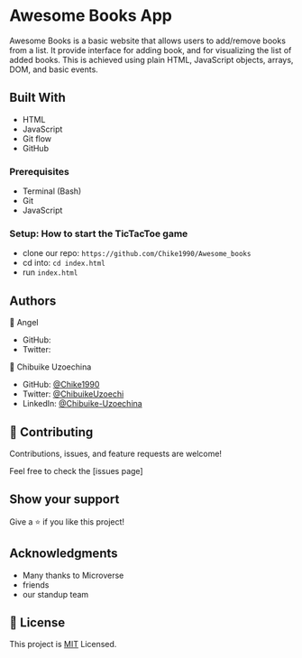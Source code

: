 # Awesome Books App

Awesome Books is a basic website that allows users to add/remove books from a list. It provide interface for adding book, and for visualizing the list of added books. This is achieved using plain HTML, JavaScript objects, arrays, DOM, and basic events.


## Built With

- HTML
- JavaScript
- Git flow
- GitHub

### Prerequisites

- Terminal (Bash)
- Git
- JavaScript

### Setup: How to start the TicTacToe game

- clone our repo: `https://github.com/Chike1990/Awesome_books`
- cd into: `cd index.html`
- run `index.html`
## Authors

👤 Angel 

- GitHub: [](https://github.com/)
- Twitter: [](https://twitter.com/)

👤 Chibuike Uzoechina

- GitHub: [@Chike1990](https://github.com/Chike1990)
- Twitter: [@ChibuikeUzoechi](https://twitter.com/ChibuikeUzoechi)
- LinkedIn: [@Chibuike-Uzoechina](https://www.linkedin.com/in/chibuike-uzoechina-630857102)

## 🤝 Contributing

Contributions, issues, and feature requests are welcome!

Feel free to check the [issues page]

## Show your support

Give a ⭐️ if you like this project!

## Acknowledgments

- Many thanks to Microverse
- friends
- our standup team

## 📝 License

This project is [MIT](LICENSE) Licensed.
